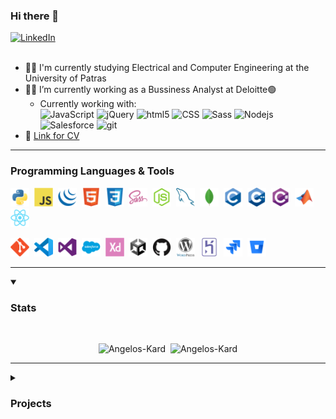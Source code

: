 ### Hi there 👋
<a href="https://www.linkedin.com/in/angelos-kardoutsos/">
	<img src="https://img.shields.io/badge/LinkedIn-blue?logo=linkedin&logoColor=white&style=for-the-badge" alt="LinkedIn">
</a><br /><br />

- 👨‍🎓 I'm currently studying Electrical and Computer Engineering at the University of Patras<br />
- 👨‍💻 I’m currently working as a Bussiness Analyst at Deloitte🟢<br />
	- Currently working with: <br />
<img alt="JavaScript" src="https://img.shields.io/badge/-JavaScript-F0DB4F?style=flat-square&logo=javascript&logoColor=white" /> <img alt="jQuery" src="https://img.shields.io/badge/-jQuery-0769AD?style=flat-square&logo=jquery&logoColor=white" /> <img alt="html5" src="https://img.shields.io/badge/-HTML5-E34F26?style=flat-square&logo=html5&logoColor=white" /> <img alt="CSS" src="https://img.shields.io/badge/-CSS-2965f1?style=flat-square&logo=CSS3&logoColor=white" /> <img alt="Sass" src="https://img.shields.io/badge/-Sass-CC6699?style=flat-square&logo=Sass&logoColor=white" /> <img alt="Nodejs" src="https://img.shields.io/badge/-Nodejs-43853d?style=flat-square&logo=Node.js&logoColor=white" /> <img alt="Salesforce" src="https://img.shields.io/badge/-Salesforce-009EDB?style=flat-square&logo=salesforce&logoColor=white" /> <img alt="git" src="https://img.shields.io/badge/-Git-F05032?style=flat-square&logo=git&logoColor=white" />
- 📝 <a href="https://github.com/Angelos-Kard/Angelos-Kard/blob/908e8f55b9a4c37fa5a24692b7e02555cbbb5942/Resume%20-%20Angelos%20Kardoutsos.pdf">Link for CV</a><br />

---

### Programming Languages & Tools
<img src="https://github.com/devicons/devicon/blob/1119b9f84c0290e0f0b38982099a2bd027a48bf1/icons/python/python-original.svg" title="Python" alt="Python" width="30px" height="30px">&nbsp;
<img src="https://github.com/devicons/devicon/blob/1119b9f84c0290e0f0b38982099a2bd027a48bf1/icons/javascript/javascript-original.svg" title="JavaScript" alt="JavaScript" width="30px" height="30px">&nbsp;
<img src="https://github.com/devicons/devicon/blob/1119b9f84c0290e0f0b38982099a2bd027a48bf1/icons/jquery/jquery-original.svg" title="jQuery" alt="jQuery" width="30px" height="30px">&nbsp;
<img src="https://github.com/devicons/devicon/blob/1119b9f84c0290e0f0b38982099a2bd027a48bf1/icons/html5/html5-original.svg" title="HTML5" alt="HTML5" width="30px" height="30px">&nbsp;
<img src="https://github.com/devicons/devicon/blob/1119b9f84c0290e0f0b38982099a2bd027a48bf1/icons/css3/css3-original.svg" title="CSS" alt="CSS" width="30px" height="30px">&nbsp;
<img src="https://github.com/devicons/devicon/blob/1119b9f84c0290e0f0b38982099a2bd027a48bf1/icons/sass/sass-original.svg" title="Sass" alt="Sass" width="30px" height="30px">&nbsp;
<img src="https://github.com/devicons/devicon/blob/1119b9f84c0290e0f0b38982099a2bd027a48bf1/icons/nodejs/nodejs-original.svg" title="Node.js" alt="JavaScript" width="30px" height="30px">&nbsp;
<img src="https://github.com/devicons/devicon/blob/1119b9f84c0290e0f0b38982099a2bd027a48bf1/icons/mysql/mysql-original.svg" title="MySQL" alt="MySQL" width="30px" height="30px">&nbsp;
<img src="https://github.com/devicons/devicon/blob/1119b9f84c0290e0f0b38982099a2bd027a48bf1/icons/mongodb/mongodb-original.svg" title="MongoDB" alt="MongoDB" width="30px" height="30px">&nbsp;
<img src="https://github.com/devicons/devicon/blob/1119b9f84c0290e0f0b38982099a2bd027a48bf1/icons/c/c-original.svg" title="C" alt="C" width="30px" height="30px">&nbsp;
<img src="https://github.com/devicons/devicon/blob/1119b9f84c0290e0f0b38982099a2bd027a48bf1/icons/cplusplus/cplusplus-original.svg" title="C++" alt="C++" width="30px" height="30px">&nbsp;
<img src="https://github.com/devicons/devicon/blob/1119b9f84c0290e0f0b38982099a2bd027a48bf1/icons/csharp/csharp-original.svg" title="C#" alt="C#" width="30px" height="30px">&nbsp;
<img src="https://github.com/devicons/devicon/blob/1119b9f84c0290e0f0b38982099a2bd027a48bf1/icons/matlab/matlab-original.svg" title="MatLab" alt="MatLab" width="30px" height="30px">&nbsp;
<img src="https://github.com/devicons/devicon/blob/1119b9f84c0290e0f0b38982099a2bd027a48bf1/icons/react/react-original.svg" title="React" alt="React" width="30px" height="30px">&nbsp;<br />

<img src="https://github.com/devicons/devicon/blob/1119b9f84c0290e0f0b38982099a2bd027a48bf1/icons/git/git-original.svg" title="Git" alt="Git" width="30px" height="30px">&nbsp;
<img src="https://github.com/devicons/devicon/blob/1119b9f84c0290e0f0b38982099a2bd027a48bf1/icons/vscode/vscode-original.svg" title="Visual Studio Code" alt="Visual Studio Code" width="30px" height="30px">&nbsp;
<img src="https://github.com/devicons/devicon/blob/1119b9f84c0290e0f0b38982099a2bd027a48bf1/icons/visualstudio/visualstudio-plain.svg" title="Visual Studio" alt="Visual Studio" width="30px" height="30px">&nbsp;
<img src="https://github.com/devicons/devicon/blob/1119b9f84c0290e0f0b38982099a2bd027a48bf1/icons/salesforce/salesforce-original.svg" title="Salesforce" alt="Salesforce" width="30px" height="30px">&nbsp;
<img src="https://github.com/devicons/devicon/blob/1119b9f84c0290e0f0b38982099a2bd027a48bf1/icons/xd/xd-plain.svg" title="AdobeXD" alt="AdobeXD" width="30px" height="30px">&nbsp;
<img src="https://github.com/devicons/devicon/blob/1119b9f84c0290e0f0b38982099a2bd027a48bf1/icons/unity/unity-original.svg" title="Unity" alt="GitHub" width="30px" height="30px">&nbsp;
<img src="https://github.com/devicons/devicon/blob/1119b9f84c0290e0f0b38982099a2bd027a48bf1/icons/github/github-original.svg" title="GitHub" alt="GitHub" width="30px" height="30px">&nbsp;
<img src="https://github.com/devicons/devicon/blob/1119b9f84c0290e0f0b38982099a2bd027a48bf1/icons/wordpress/wordpress-original.svg" title="Wordpress" alt="Wordpress" width="30px" height="30px">&nbsp;
<img src="https://github.com/devicons/devicon/blob/1119b9f84c0290e0f0b38982099a2bd027a48bf1/icons/heroku/heroku-original.svg" title="Heroku" alt="Heroku" width="30px" height="30px">&nbsp;
<img src="https://github.com/devicons/devicon/blob/1119b9f84c0290e0f0b38982099a2bd027a48bf1/icons/jira/jira-original.svg" title="Jira" alt="Jira" width="30px" height="30px">&nbsp;
<img src="https://github.com/devicons/devicon/blob/1119b9f84c0290e0f0b38982099a2bd027a48bf1/icons/bitbucket/bitbucket-original.svg" title="Bitbucket" alt="Bitbucket" width="30px" height="30px">&nbsp;


---

<details open>
<summary><h3>Stats</3></summary><br/>

<p align="center"> <img src="https://github-readme-stats.vercel.app/api?username=angelos-kard&show_icons=true&count_private=true&hide_rank=true&theme=gotham" alt="Angelos-Kard" />&nbsp;&nbsp;<img src="https://github-readme-stats.vercel.app/api/top-langs/?username=angelos-kard&layout=compact&langs_count=6&theme=gotham" alt="Angelos-Kard" /></p>

<!--
<p align="center">
[![GitHub Streak](https://github-readme-streak-stats.herokuapp.com?user=Angelos-Kard&theme=dark&date_format=j%20M%5B%20Y%5D)](https://git.io/streak-stats)
</p>
-->
</details>

---

<details>

<summary><h3>Projects</h3></summary><br />

<p align="center">
<a href="https://github.com/Angelos-Kard/tennis-club-app"><img src="https://github-readme-stats.vercel.app/api/pin/?username=angelos-kard&repo=tennis-club-app&theme=gotham" alt="Tennis-Club-App"></a>&nbsp;
<a href="https://github.com/Angelos-Kard/public-transport-site"><img src="https://github-readme-stats.vercel.app/api/pin/?username=angelos-kard&repo=public-transport-site&theme=gotham" alt="Public-Transport-Site"></a>
</p>

<p align="center">
<a href="https://github.com/Angelos-Kard/iot-project"><img src="https://github-readme-stats.vercel.app/api/pin/?username=angelos-kard&repo=iot-project&theme=gotham" alt="Iot-Project"></a>
<a href="https://github.com/Angelos-Kard/Graphics-And-VR-Project"><img src="https://github-readme-stats.vercel.app/api/pin/?username=angelos-kard&repo=Graphics-And-VR-Project&theme=gotham" alt="Graphics-And-VR-Project"></a>&nbsp;
</p>

</details>
